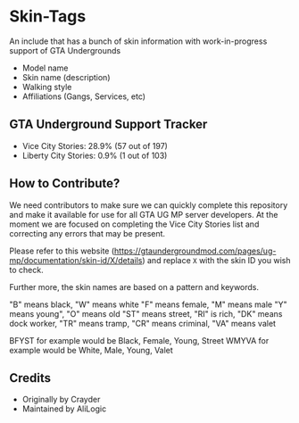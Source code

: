 # Skin-Tags

An include that has a bunch of skin information with work-in-progress support of GTA Undergrounds

* Model name
* Skin name (description)
* Walking style
* Affiliations (Gangs, Services, etc)

## GTA Underground Support Tracker

* Vice City Stories: 28.9% (57 out of 197)
* Liberty City Stories: 0.9% (1 out of 103)

## How to Contribute?

We need contributors to make sure we can quickly complete this repository and make it available for use for all GTA UG MP server developers.  At the moment we are focused on completing the Vice City Stories list and correcting any errors that may be present.

Please refer to this website (https://gtaundergroundmod.com/pages/ug-mp/documentation/skin-id/X/details) and replace `X` with the skin ID you wish to check.

Further more, the skin names are based on a pattern and keywords.

"B" means black, "W" means white
"F" means female, "M" means male
"Y" means young", "O" means old
"ST" means street, "RI" is rich, "DK" means dock worker, "TR" means tramp, "CR" means criminal, "VA" means valet

BFYST for example would be Black, Female, Young, Street
WMYVA for example would be White, Male, Young, Valet

## Credits

* Originally by Crayder
* Maintained by AliLogic
